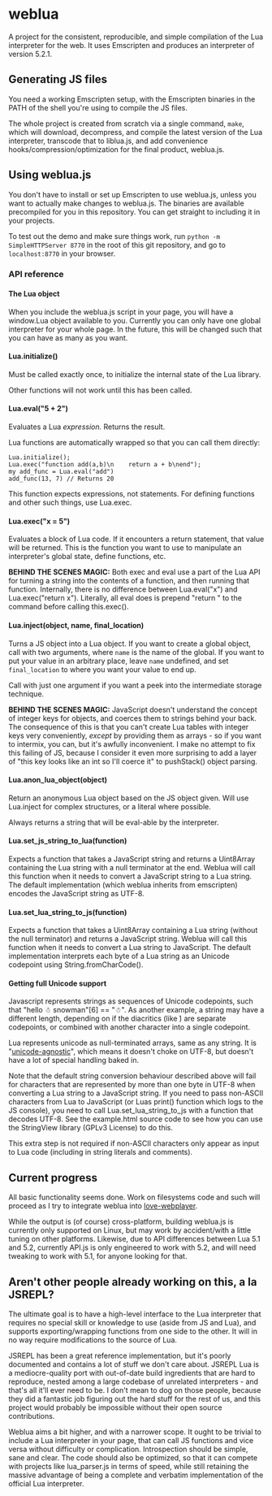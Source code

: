 # weblua

A project for the consistent, reproducible, and simple compilation of the Lua interpreter for the web. It uses Emscripten and produces an interpreter of version 5.2.1.

## Generating JS files

You need a working Emscripten setup, with the Emscripten binaries in the PATH of the shell you're using to compile the JS files.

The whole project is created from scratch via a single command, `make`, which will download, decompress, and compile the latest version of the Lua interpreter, transcode that to liblua.js, and add convenience hooks/compression/optimization for the final product, weblua.js.

## Using weblua.js

You don't have to install or set up Emscripten to use weblua.js, unless you want to actually make changes to weblua.js. The binaries are available precompiled for you in this repository. You can get straight to including it in your projects.

To test out the demo and make sure things work, run `python -m SimpleHTTPServer 8770` in the root of this git repository, and go to `localhost:8770` in your browser.

### API reference

#### The Lua object

When you include the weblua.js script in your page, you will have a window.Lua object available to you. Currently you can only have one global interpreter for your whole page. In the future, this will be changed such that you can have as many as you want.

#### Lua.initialize()

Must be called exactly once, to initialize the internal state of the Lua library.

Other functions will not work until this has been called.

#### Lua.eval("5 + 2")

Evaluates a Lua _expression._ Returns the result.

Lua functions are automatically wrapped so that you can call them directly:

    Lua.initialize();
    Lua.exec("function add(a,b)\n    return a + b\nend");
    my add_func = Lua.eval("add")
    add_func(13, 7) // Returns 20

This function expects expressions, not statements. For defining functions and other such things, use Lua.exec.

#### Lua.exec("x = 5")

Evaluates a block of Lua code. If it encounters a return statement, that value will be returned. This is the function you want to use to manipulate an interpreter's global state, define functions, etc.

**BEHIND THE SCENES MAGIC:** Both exec and eval use a part of the Lua API for turning a string into the contents of a function, and then running that function. Internally, there is no difference between Lua.eval("x") and Lua.exec("return x"). Literally, all eval does is prepend "return " to the command before calling this.exec().

#### Lua.inject(object, name, final_location)

Turns a JS object into a Lua object. If you want to create a global object, call with two arguments, where `name` is the name of the global. If you want to put your value in an arbitrary place, leave `name` undefined, and set `final_location` to where you want your value to end up.

Call with just one argument if you want a peek into the intermediate storage technique.

**BEHIND THE SCENES MAGIC:** JavaScript doesn't understand the concept of integer keys for objects, and coerces them to strings behind your back. The consequence of this is that you can't create Lua tables with integer keys very conveniently, *except* by providing them as arrays - so if you want to intermix, you can, but it's awfully inconvenient. I make no attempt to fix this failing of JS, because I consider it even more surprising to add a layer of "this key looks like an int so I'll coerce it" to pushStack() object parsing.

#### Lua.anon_lua_object(object)

Return an anonymous Lua object based on the JS object given. Will use Lua.inject for complex structures, or a literal where possible.

Always returns a string that will be eval-able by the interpreter.

#### Lua.set_js_string_to_lua(function)

Expects a function that takes a JavaScript string and returns a Uint8Array containing the Lua string with a null terminator at the end. Weblua will call this function when it needs to convert a JavaScript string to a Lua string. The default implementation (which weblua inherits from emscripten) encodes the JavaScript string as UTF-8.

#### Lua.set_lua_string_to_js(function)

Expects a function that takes a Uint8Array containing a Lua string (without the null terminator) and returns a JavaScript string. Weblua will call this function when it needs to convert a Lua string to JavaScript. The default implementation interprets each byte of a Lua string as an Unicode codepoint using String.fromCharCode().

#### Getting full Unicode support

Javascript represents strings as sequences of Unicode codepoints, such that "hello ☃ snowman"[6] == "☃". As another example, a string may have a different length, depending on if the diacritics (like  ̀) are separate codepoints, or combined with another character into a single codepoint.

Lua represents unicode as null-terminated arrays, same as any string. It is "[unicode-agnostic](http://lua-users.org/wiki/LuaUnicode)", which means it doesn't choke on UTF-8, but doesn't have a lot of special handling baked in.

Note that the default string conversion behaviour described above will fail for characters that are represented by more than one byte in UTF-8 when converting a Lua string to a JavaScript string. If you need to pass non-ASCII characters from Lua to JavaScript (or Luas print() function which logs to the JS console), you need to call Lua.set_lua_string_to_js with a function that decodes UTF-8. See the example.html source code to see how you can use the StringView library (GPLv3 License) to do this.

This extra step is not required if non-ASCII characters only appear as input to Lua code (including in string literals and comments).

## Current progress

All basic functionality seems done. Work on filesystems code and such will proceed as I try to integrate weblua into [love-webplayer](https://github.com/ghoulsblade/love-webplayer).

While the output is (of course) cross-platform, building weblua.js is currently only supported on Linux, but may work by accident/with a little tuning on other platforms. Likewise, due to API differences between Lua 5.1 and 5.2, currently API.js is only engineered to work with 5.2, and will need tweaking to work with 5.1, for anyone looking for that.

## Aren't other people already working on this, a la JSREPL?

The ultimate goal is to have a high-level interface to the Lua interpreter that requires no special skill or knowledge to use (aside from JS and Lua), and supports exporting/wrapping functions from one side to the other. It will in no way require modifications to the source of Lua.

JSREPL has been a great reference implementation, but it's poorly documented and contains a lot of stuff we don't care about. JSREPL Lua is a mediocre-quality port with out-of-date build ingredients that are hard to reproduce, nested among a large codebase of unrelated interpreters - and that's all it'll ever need to be. I don't mean to dog on those people, because they did a fantastic job figuring out the hard stuff for the rest of us, and this project would probably be impossible without their open source contributions.

Weblua aims a bit higher, and with a narrower scope. It ought to be trivial to include a Lua interpreter in your page, that can call JS functions and vice versa without difficulty or complication. Introspection should be simple, sane and clear. The code should also be optimized, so that it can compete with projects like lua\_parser.js in terms of speed, while still retaining the massive advantage of being a complete and verbatim implementation of the official Lua interpreter.

